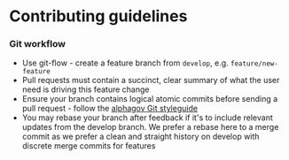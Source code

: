 Contributing guidelines
=======================

### Git workflow

* Use git-flow - create a feature branch from `develop`, e.g. `feature/new-feature`
* Pull requests must contain a succinct, clear summary of what the user need is driving this feature change
* Ensure your branch contains logical atomic commits before sending a pull request - follow the [alphagov Git styleguide](https://github.com/alphagov/styleguides/blob/master/git.md)
* You may rebase your branch after feedback if it's to include relevant updates from the develop branch. We prefer a rebase here to a merge commit as we prefer a clean and straight history on develop with discrete merge commits for features